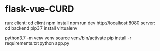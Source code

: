 # flask-vue-CURD

run:
client:
cd client
npm install
npm run dev
 http://localhost:8080
server:
cd backend
pip3.7 install virtualenv

python3.7 -m venv venv
source venv/bin/activate
pip install -r requirements.txt
python app.py

